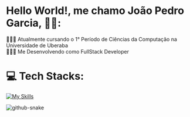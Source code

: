 
# Hello World!, me chamo João Pedro Garcia, 👋🏼:
👨🏼‍🎓 Atualmente cursando o 1° Período de Ciências da Computação na Universidade de Uberaba <br>👨🏼‍💻 Me Desenvolvendo como FullStack Developer <br>


# 💻 Tech Stacks:
[![My Skills](https://skillicons.dev/icons?i=cpp,mysql)](https://skillicons.dev)

<picture>
  <source media="(prefers-color-scheme: dark)" srcset="https://raw.githubusercontent.com/tobiasmeyhoefer/tobiasmeyhoefer/output/github-snake-dark.svg" />
  <source media="(prefers-color-scheme: light)" srcset="https://raw.githubusercontent.com/tobiasmeyhoefer/tobiasmeyhoefer/output/github-snake.svg" />
  <img alt="github-snake" src="https://raw.githubusercontent.com/tobiasmeyhoefer/tobiasmeyhoefer/output/github-snake.svg" />
</picture>
